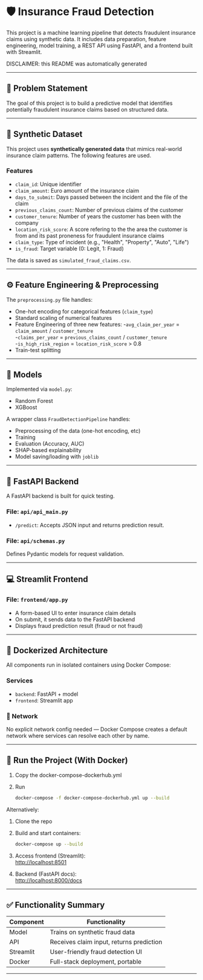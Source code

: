 # 🛡️ Insurance Fraud Detection

This project is a machine learning pipeline that detects fraudulent insurance claims using synthetic data. It includes data preparation, feature engineering, model training, a REST API using FastAPI, and a frontend built with Streamlit.

DISCLAIMER: this README was automatically generated

---

## 📌 Problem Statement

The goal of this project is to build a predictive model that identifies potentially fraudulent insurance claims based on structured data.

---

## 🧪 Synthetic Dataset

This project uses **synthetically generated data** that mimics real-world insurance claim patterns. The following features are used.

### Features

- `claim_id`: Unique identifier
- `claim_amount`: Euro amount of the insurance claim
- `days_to_submit`: Days passed between the incident and the file of the claim
- `previous_claims_count`: Number of previous claims of the customer
- `customer_tenure`: Number of years the customer has been with the company
- `location_risk_score`: A score refering to the the area the customer is from and its past proneness for fraudulent insurance claims
- `claim_type`: Type of incident (e.g., "Health", "Property", "Auto", "Life")
- `is_fraud`: Target variable (0: Legit, 1: Fraud)

The data is saved as `simulated_fraud_claims.csv`.

---

## ⚙️ Feature Engineering & Preprocessing

The `preprocessing.py` file handles:

- One-hot encoding for categorical features (`claim_type`)
- Standard scaling of numerical features
- Feature Engineering of three new features:
   -`avg_claim_per_year` = `claim_amount` / `customer_tenure`  
   -`claims_per_year` = `previous_claims_count` / `customer_tenure`  
   -`is_high_risk_region` = `location_risk_score` > 0.8
- Train-test splitting

---

## 🧠 Models

Implemented via `model.py`:

- Random Forest
- XGBoost

A wrapper class `FraudDetectionPipeline` handles:

- Preprocessing of the data (one-hot encoding, etc)
- Training
- Evaluation (Accuracy, AUC)
- SHAP-based explainability
- Model saving/loading with `joblib`

---

## 🚀 FastAPI Backend

A FastAPI backend is built for quick testing.

### File: `api/api_main.py`

- `/predict`: Accepts JSON input and returns prediction result.

### File: `api/schemas.py`

Defines Pydantic models for request validation.

---

## 💻 Streamlit Frontend

### File: `frontend/app.py`

- A form-based UI to enter insurance claim details
- On submit, it sends data to the FastAPI backend
- Displays fraud prediction result (fraud or not fraud)

---

## 🐳 Dockerized Architecture

All components run in isolated containers using Docker Compose:

### Services

- `backend`: FastAPI + model
- `frontend`: Streamlit app

### 🔸 Network

No explicit network config needed — Docker Compose creates a default network where services can resolve each other by name.

---

## 🧪 Run the Project (With Docker)

1. Copy the docker-compose-dockerhub.yml

2. Run

   ```bash
   docker-compose -f docker-compose-dockerhub.yml up --build
   ```

Alternatively:

1. Clone the repo

2. Build and start containers:

   ```bash
   docker-compose up --build
   ```

3. Access frontend (Streamlit):\
   [http://localhost:8501](http://localhost:8501)

4. Backend (FastAPI docs):\
   [http://localhost:8000/docs](http://localhost:8000/docs)

---

## ✅ Functionality Summary

| Component | Functionality                            |
| --------- | ---------------------------------------- |
| Model     | Trains on synthetic fraud data           |
| API       | Receives claim input, returns prediction |
| Streamlit | User-friendly fraud detection UI         |
| Docker    | Full-stack deployment, portable          |

---
